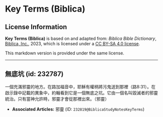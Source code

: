 # Key Terms (Biblica)

## License Information

**Key Terms (Biblica)** is based on and adapted from: _Biblica Bible Dictionary_, [Biblica, Inc.](https://www.biblica.com/), 2023, which is licensed under a [CC BY-SA 4.0 license](https://creativecommons.org/licenses/by-sa/4.0/legalcode.en).

This markdown version is provided under the same license.



--------------------------------

## 無底坑 (id: 232787)

一個充滿邪靈的地方。在路加福音中，耶穌有權柄將污鬼送到那裡（路8:31）。在啟示錄中記載的異象中，約翰看到它是一個無底之坑。它由一個名叫毀滅者的邪靈統治。只有當神允許時，邪靈才會從那裡出來。（邪靈）

* **Associated Articles:** 邪靈 (ID: `232819@BiblicaStudyNotesKeyTerms`)

